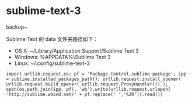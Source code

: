 # sublime-text-3
backup~

Sublime Text 的 data 文件夹路径如下：

 - OS X: ~/Library/Application Support/Sublime Text 3
 - Windows: %APPDATA%\Sublime Text 3
 - Linux: ~/.config/sublime-text-3

```
import urllib.request,os; pf = 'Package Control.sublime-package'; ipp = sublime.installed_packages_path(); urllib.request.install_opener( urllib.request.build_opener( urllib.request.ProxyHandler()) ); open(os.path.join(ipp, pf), 'wb').write(urllib.request.urlopen( 'http://sublime.wbond.net/' + pf.replace(' ','%20')).read())
```
